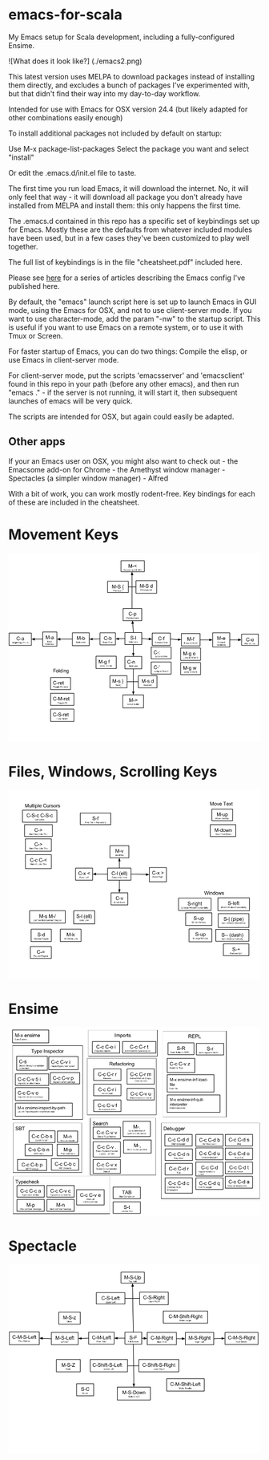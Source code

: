 emacs-for-scala
===============

My Emacs setup for Scala development, including a fully-configured Ensime.

![What does it look like?]
(./emacs2.png)

This latest version uses MELPA to download packages instead of installing them directly, and excludes a bunch of packages I've experimented with, but that didn't find their way into my day-to-day workflow.

Intended for use with Emacs for OSX version 24.4 (but likely adapted for other combinations easily enough)

To install additional packages not included by default on startup:

Use M-x package-list-packages
Select the package you want and select "install"

Or edit the .emacs.d/init.el file to taste.

The first time you run load Emacs, it will download the internet. No, it will only feel that way - it will download all package you don't already have installed from MELPA and install them: this only happens the first time.

The .emacs.d contained in this repo has a specific set of keybindings set up for Emacs. Mostly these are the defaults from whatever included modules have been used, but in a few cases they've been customized to play well together.

The full list of keybindings is in the file "cheatsheet.pdf" included here.

Please see <a href="http://michaelpnash.github.io/categories.html#emacs-ref" target="_new">here</a> for a series of articles describing the Emacs config I've published here.

By default, the "emacs" launch script here is set up to launch Emacs in GUI mode, using the Emacs for OSX, and not to use client-server mode. If you want to use character-mode, add the param "-nw" to the startup script. This is useful if you want to use Emacs on a remote system, or to use it with Tmux or Screen.
  
For faster startup of Emacs, you can do two things: Compile the elisp, or use Emacs in client-server mode.

For client-server mode, put the scripts 'emacsserver' and 'emacsclient' found in this repo in your path (before any other emacs), and then run "emacs ." - if the server is not running, it will start it, then subsequent launches of emacs will be very quick.

The scripts are intended for OSX, but again could easily be adapted.

Other apps
----------
If your an Emacs user on OSX, you might also want to check out
     - the Emacsome add-on for Chrome
     - the Amethyst window manager
     - Spectacles (a simpler window manager)
     - Alfred

With a bit of work, you can work mostly rodent-free. Key bindings for each of these are included in the cheatsheet.

# Movement Keys

![Movement](Movement.png)

# Files, Windows, Scrolling Keys

![Scrolling](Scrolling.png)

# Ensime

![Ensime](Ensime.png)

# Spectacle

![Spectacle](Spectacle.png)


